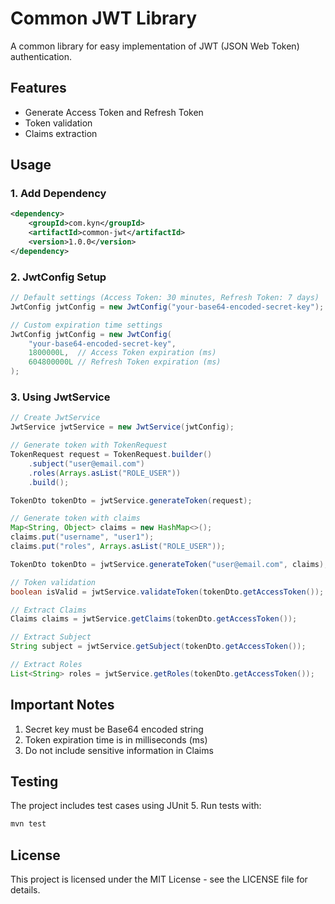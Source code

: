 # Common JWT Library

A common library for easy implementation of JWT (JSON Web Token) authentication.

## Features
- Generate Access Token and Refresh Token
- Token validation
- Claims extraction

## Usage

### 1. Add Dependency

```xml
<dependency>
    <groupId>com.kyn</groupId>
    <artifactId>common-jwt</artifactId>
    <version>1.0.0</version>
</dependency>
```

### 2. JwtConfig Setup

```java
// Default settings (Access Token: 30 minutes, Refresh Token: 7 days)
JwtConfig jwtConfig = new JwtConfig("your-base64-encoded-secret-key");

// Custom expiration time settings
JwtConfig jwtConfig = new JwtConfig(
    "your-base64-encoded-secret-key",
    1800000L,  // Access Token expiration (ms)
    604800000L // Refresh Token expiration (ms)
);
```

### 3. Using JwtService

```java
// Create JwtService
JwtService jwtService = new JwtService(jwtConfig);

// Generate token with TokenRequest
TokenRequest request = TokenRequest.builder()
    .subject("user@email.com")
    .roles(Arrays.asList("ROLE_USER"))
    .build();

TokenDto tokenDto = jwtService.generateToken(request);

// Generate token with claims
Map<String, Object> claims = new HashMap<>();
claims.put("username", "user1");
claims.put("roles", Arrays.asList("ROLE_USER"));

TokenDto tokenDto = jwtService.generateToken("user@email.com", claims);

// Token validation
boolean isValid = jwtService.validateToken(tokenDto.getAccessToken());

// Extract Claims
Claims claims = jwtService.getClaims(tokenDto.getAccessToken());

// Extract Subject
String subject = jwtService.getSubject(tokenDto.getAccessToken());

// Extract Roles
List<String> roles = jwtService.getRoles(tokenDto.getAccessToken());
```

## Important Notes
1. Secret key must be Base64 encoded string
2. Token expiration time is in milliseconds (ms)
3. Do not include sensitive information in Claims

## Testing
The project includes test cases using JUnit 5. Run tests with:

```bash
mvn test
```
## License
This project is licensed under the MIT License - see the LICENSE file for details. 
